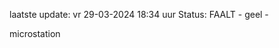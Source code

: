 laatste update: 
vr 29-03-2024 18:34   uur 
Status: FAALT - geel - 
<div class="service Y">microstation</div>